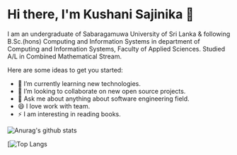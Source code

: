 # Hi there, I'm Kushani Sajinika 👋

I am an undergraduate of Sabaragamuwa University of Sri Lanka & following B.Sc.(hons) Computing and Information Systems in department of Computing and Information Systems, Faculty of Applied Sciences. 
Studied A/L in Combined Mathematical Stream.

Here are some ideas to get you started:

- 🌱 I’m currently learning new technologies.
- 👯 I’m looking to collaborate on new open source projects.
- 💬 Ask me about anything about software engineering field.
- 😄 I love work with team.
- ⚡ I am interesting in reading books.


![Anurag's github stats](https://github-readme-stats.vercel.app/api?username=kushanisajinika&show_icons=true&theme=tokyonight)

[![Top Langs](https://github-readme-stats.vercel.app/api/top-langs/?username=kushanisajinika&show_icons=true&theme=tokyonight)


